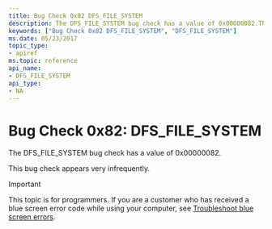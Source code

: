 ```yaml
---
title: Bug Check 0x82 DFS_FILE_SYSTEM
description: The DFS_FILE_SYSTEM bug check has a value of 0x00000082.This bug check appears very infrequently.
keywords: ["Bug Check 0x82 DFS_FILE_SYSTEM", "DFS_FILE_SYSTEM"]
ms.date: 05/23/2017
topic_type:
- apiref
ms.topic: reference
api_name:
- DFS_FILE_SYSTEM
api_type:
- NA
---
```


# Bug Check 0x82: DFS\_FILE\_SYSTEM


The DFS\_FILE\_SYSTEM bug check has a value of 0x00000082.

This bug check appears very infrequently.

> [!IMPORTANT]
> This topic is for programmers. If you are a customer who has received a blue screen error code while using your computer, see [Troubleshoot blue screen errors](https://www.windows.com/stopcode).


 

 




